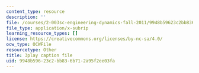 ```yaml
---
content_type: resource
description: ''
file: /courses/2-003sc-engineering-dynamics-fall-2011/9948b59623c2bb836b712a95f2ee03fa_zhk9xLjrmi4.srt
file_type: application/x-subrip
learning_resource_types: []
license: https://creativecommons.org/licenses/by-nc-sa/4.0/
ocw_type: OCWFile
resourcetype: Other
title: 3play caption file
uid: 9948b596-23c2-bb83-6b71-2a95f2ee03fa
---
```

